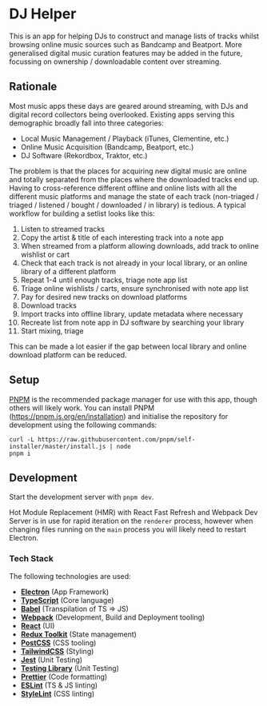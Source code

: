 # DJ Helper

This is an app for helping DJs to construct and manage lists of tracks whilst browsing online music sources such as Bandcamp and Beatport. More generalised digital music curation features may be added in the future, focussing on ownership / downloadable content over streaming.

## Rationale

Most music apps these days are geared around streaming, with DJs and digital record collectors being overlooked. Existing apps serving this demographic broadly fall into three categories:

* Local Music Management / Playback (iTunes, Clementine, etc.)
* Online Music Acquisition (Bandcamp, Beatport, etc.)
* DJ Software (Rekordbox, Traktor, etc.)

The problem is that the places for acquiring new digital music are online and totally separated from the places where the downloaded tracks end up.  Having to cross-reference different offline and online lists with all the different music platforms and manage the state of each track (non-triaged / triaged / listened / bought / downloaded / in library) is tedious.  A typical workflow for building a setlist looks like this:

1. Listen to streamed tracks
2. Copy the artist & title of each interesting track into a note app 
3. When streamed from a platform allowing downloads, add track to online wishlist or cart
4. Check that each track is not already in your local library, or an online library of a different platform 
5. Repeat 1-4 until enough tracks, triage note app list
6. Triage online wishlists / carts, ensure synchronised with note app list
7. Pay for desired new tracks on download platforms
8. Download tracks
9. Import tracks into offline library, update metadata where necessary
10. Recreate list from note app in DJ software by searching your library
11. Start mixing, triage

This can be made a lot easier if the gap between local library and online download platform can be reduced.

## Setup

[PNPM](https://pnpm.js.org) is the recommended package manager for use with this app, though others will likely work. You can install PNPM (https://pnpm.js.org/en/installation) and initialise the repository for development using the following commands:

```
curl -L https://raw.githubusercontent.com/pnpm/self-installer/master/install.js | node
pnpm i
```

## Development

Start the development server with `pnpm dev`. 

Hot Module Replacement (HMR) with React Fast Refresh and Webpack Dev Server is in use for rapid iteration on the `renderer` process, however when changing files running on the `main` process you will likely need to restart Electron.

### Tech Stack

The following technologies are used:

- **[Electron](https://electronjs.org)** (App Framework)
- **[TypeScript](https://www.typescriptlang.org)** (Core language)
- **[Babel](https://babeljs.io)** (Transpilation of TS => JS)
- **[Webpack](https://webpack.js.org)** (Development, Build and Deployment tooling)
- **[React](https://reactjs.org)** (UI)
- **[Redux Toolkit](https://redux-toolkit.js.org)** (State management)
- **[PostCSS](https://postcss.org)** (CSS tooling)
- **[TailwindCSS](https://tailwindcss.com)** (Styling)
- **[Jest](https://jestjs.io)** (Unit Testing)
- **[Testing Library](https://testing-library.com)** (Unit Testing)
- **[Prettier](https://prettier.io)** (Code formatting)
- **[ESLint](https://eslint.org)** (TS & JS linting)
- **[StyleLint](https://stylelint.io)** (CSS linting)
